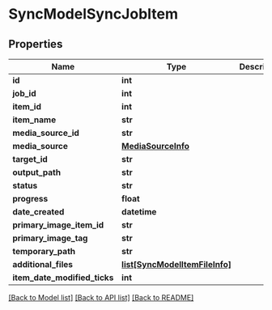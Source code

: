 # SyncModelSyncJobItem

## Properties
Name | Type | Description | Notes
------------ | ------------- | ------------- | -------------
**id** | **int** |  | [optional] 
**job_id** | **int** |  | [optional] 
**item_id** | **int** |  | [optional] 
**item_name** | **str** |  | [optional] 
**media_source_id** | **str** |  | [optional] 
**media_source** | [**MediaSourceInfo**](MediaSourceInfo.md) |  | [optional] 
**target_id** | **str** |  | [optional] 
**output_path** | **str** |  | [optional] 
**status** | **str** |  | [optional] 
**progress** | **float** |  | [optional] 
**date_created** | **datetime** |  | [optional] 
**primary_image_item_id** | **str** |  | [optional] 
**primary_image_tag** | **str** |  | [optional] 
**temporary_path** | **str** |  | [optional] 
**additional_files** | [**list[SyncModelItemFileInfo]**](SyncModelItemFileInfo.md) |  | [optional] 
**item_date_modified_ticks** | **int** |  | [optional] 

[[Back to Model list]](../README.md#documentation-for-models) [[Back to API list]](../README.md#documentation-for-api-endpoints) [[Back to README]](../README.md)

